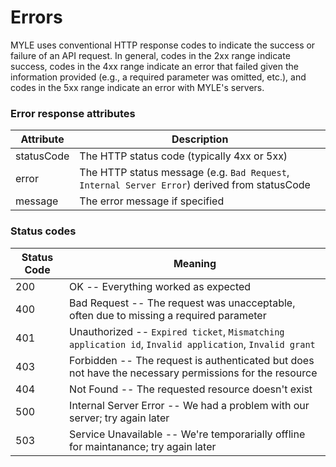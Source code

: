 # Errors

MYLE uses conventional HTTP response codes to indicate the success or failure of an API request. In general, codes in the 2xx range indicate success, codes in the 4xx range indicate an error that failed given the information provided (e.g., a required parameter was omitted, etc.), and codes in the 5xx range indicate an error with MYLE's servers.

### Error response attributes

Attribute | Description
--------- | -----------
statusCode | The HTTP status code (typically 4xx or 5xx)
error | The HTTP status message (e.g. `Bad Request`, `Internal Server Error`) derived from statusCode
message | The error message if specified

### Status codes

Status Code | Meaning
---------- | -------
200 | OK -- Everything worked as expected
400 | Bad Request -- The request was unacceptable, often due to missing a required parameter
401 | Unauthorized -- `Expired ticket`, `Mismatching application id`, `Invalid application`, `Invalid grant`
403 | Forbidden -- The request is authenticated but does not have the necessary permissions for the resource
404 | Not Found -- 	The requested resource doesn't exist
500 | Internal Server Error -- We had a problem with our server; try again later
503 | Service Unavailable -- We're temporarially offline for maintanance; try again later

